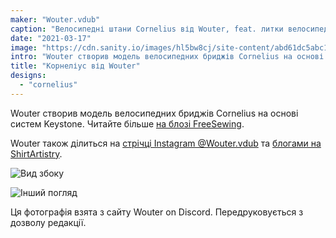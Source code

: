 ```yaml
---
maker: "Wouter.vdub"
caption: "Велосипедні штани Cornelius від Wouter, feat. литки велосипедиста"
date: "2021-03-17"
image: "https://cdn.sanity.io/images/hl5bw8cj/site-content/abd61dc5abc173a4e858d03b5f1af80fed297957-571x613.jpg"
intro: "Wouter створив модель велосипедних бриджів Cornelius на основі систем Keystone. Читайте більше на блозі FreeSewing ."
title: "Корнеліус від Wouter"
designs:
  - "cornelius"
---
```


Wouter створив модель велосипедних бриджів Cornelius на основі систем Keystone. Читайте більше [на блозі FreeSewing](https://freesewing.org/blog/cornelius-cycling-breeches/).

Wouter також ділиться на [стрічці Instagram @Wouter.vdub](https://www.instagram.com/Wouter.vdub/) та [блогами на ShirtArtistry](https://shirtartistry.blog/).

![Вид збоку](https://posts.freesewing.org/uploads/cornelius_by_wouter_cornelius2_de4bd8f66a.jpg "Вид збоку")

![Інший погляд](https://posts.freesewing.org/uploads/cornelius_by_wouter_cornelius3_615eb9fce1.jpg)

<Note>

Ця фотографія взята з сайту Wouter on Discord. Передруковується з дозволу редакції.

</Note>
